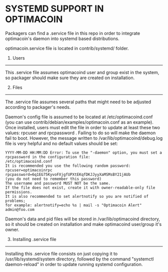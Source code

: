SYSTEMD SUPPORT IN OPTIMACOIN
===========================

Packagers can find a .service file in this repo in order to integrate optimacoin's 
daemon into systemd based distributions.

optimacoin.service file is located in contrib/systemd/ folder.

1. Users
---------------------------------

This .service file assumes optimacoind user and group exist in the system, so packager
should make sure they are created on installation. 

2. Files
---------------------------------

The .service file assumes several paths that might need to be adjusted according
to packager's needs.

Daemon's config file is assumed to be located at /etc/optimacoind.conf (you can
use contrib/debian/examples/optimacoin.conf as an example). Once installed, users
must edit the file in order to update at least these two 
values: rpcuser and rpcpassword . Failing to do so will make the daemon fail 
to boot. However, the message written to /var/lib/optimacoind/debug.log file is
very helpful and no default values should be set:

    YYYY-MM-DD HH:MM:DD Error: To use the "-daemon" option, you must set a rpcpassword in the configuration file:
    /etc/optimacoind.conf
    It is recommended you use the following random password:
    rpcuser=optimacoinrpc
    rpcpassword=6q1EG75KyvoFXjgfUPXtEKqfDKJJyyXaMSMsBY21jAUb
    (you do not need to remember this password)
    The username and password MUST NOT be the same.
    If the file does not exist, create it with owner-readable-only file permissions.
    It is also recommended to set alertnotify so you are notified of problems;
    for example: alertnotify=echo %s | mail -s "Optimacoin Alert" admin@foo.com


Daemon's data and pid files will be stored in /var/lib/optimacoind directory, so it
should be created on installation and make optimacoind user/group it's owner.

3. Installing .service file
---------------------------------

Installing this .service file consists on just copying it to /usr/lib/systemd/system
directory, followed by the command "systemctl daemon-reload" in order to update
running systemd configuration.